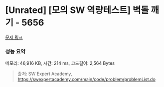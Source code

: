# [Unrated] [모의 SW 역량테스트] 벽돌 깨기 - 5656 

[문제 링크](https://swexpertacademy.com/main/code/problem/problemDetail.do?contestProbId=AWXRQm6qfL0DFAUo) 

### 성능 요약

메모리: 46,916 KB, 시간: 214 ms, 코드길이: 2,564 Bytes



> 출처: SW Expert Academy, https://swexpertacademy.com/main/code/problem/problemList.do